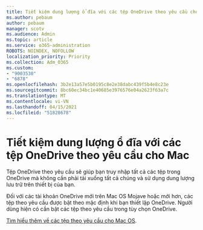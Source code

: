 ```yaml
---
title: Tiết kiệm dung lượng ổ đĩa với các tệp OneDrive theo yêu cầu cho Mac
ms.author: pebaum
author: pebaum
manager: scotv
ms.audience: Admin
ms.topic: article
ms.service: o365-administration
ROBOTS: NOINDEX, NOFOLLOW
localization_priority: Priority
ms.collection: Adm_O365
ms.custom:
- "9003530"
- "6878"
ms.openlocfilehash: 3b2e13a57e5b0195c8e2e38dabc439f5b4e8c23e
ms.sourcegitcommit: 8bc60ec34bc1e40685e3976576e04a2623f63a7c
ms.translationtype: MT
ms.contentlocale: vi-VN
ms.lasthandoff: 04/15/2021
ms.locfileid: "51828678"
---
```

# <a name="save-disk-space-with-onedrive-files-on-demand-for-mac"></a>Tiết kiệm dung lượng ổ đĩa với các tệp OneDrive theo yêu cầu cho Mac

Tệp OneDrive theo yêu cầu sẽ giúp bạn truy nhập tất cả các tệp trong OneDrive mà không cần phải tải xuống tất cả chúng và sử dụng dung lượng lưu trữ trên thiết bị của bạn.  

Đối với các tài khoản OneDrive mới trên Mac OS Mojave hoặc mới hơn, các tệp theo yêu cầu được bật theo mặc định khi bạn thiết lập OneDrive. Người dùng hiện có cần bật các tệp theo yêu cầu trong tùy chọn OneDrive.  

[Tìm hiểu thêm về các tệp theo yêu cầu cho Mac OS](https://support.microsoft.com/office/529f6d53-e572-4922-a585-e7a318c135f0).
